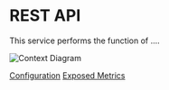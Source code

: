# REST API

This service performs the function of ....

![Context Diagram](diagrams/images/Context.png)

[Configuration](config.md)
[Exposed Metrics](metrics.md)
